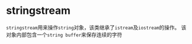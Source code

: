 # stringstream
`stringstream`用来操作`string`对象，该类继承了`istream`及`iostream`的操作。
该对象内部包含一个`string buffer`来保存连续的字符
